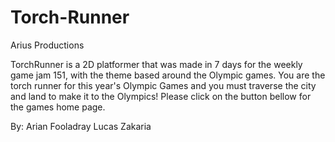 # Torch-Runner
Arius Productions

TorchRunner is a 2D platformer that was made in 7 days for the weekly game jam 151, with the theme based around the Olympic games.  You are the torch runner for this year's Olympic Games and you must traverse the city and land to make it to the Olympics! Please click on the button bellow for the games home page.

By:
Arian Fooladray
Lucas Zakaria
